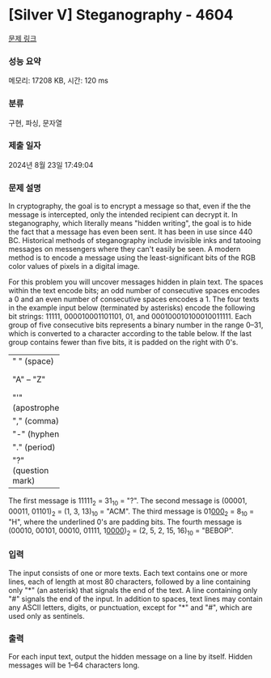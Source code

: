 # [Silver V] Steganography - 4604 

[문제 링크](https://www.acmicpc.net/problem/4604) 

### 성능 요약

메모리: 17208 KB, 시간: 120 ms

### 분류

구현, 파싱, 문자열

### 제출 일자

2024년 8월 23일 17:49:04

### 문제 설명

<p>In cryptography, the goal is to encrypt a message so that, even if the the message is intercepted, only the intended recipient can decrypt it. In steganography, which literally means "hidden writing", the goal is to hide the fact that a message has even been sent. It has been in use since 440 BC. Historical methods of steganography include invisible inks and tatooing messages on messengers where they can't easily be seen. A modern method is to encode a message using the least-significant bits of the RGB color values of pixels in a digital image.</p>

<p>For this problem you will uncover messages hidden in plain text. The spaces within the text encode bits; an odd number of consecutive spaces encodes a 0 and an even number of consecutive spaces encodes a 1. The four texts in the example input below (terminated by asterisks) encode the following bit strings: 11111, 000010001101101, 01, and 000100010100010011111. Each group of five consecutive bits represents a binary number in the range 0–31, which is converted to a character according to the table below. If the last group contains fewer than five bits, it is padded on the right with 0's.</p>

<table class="table table-bordered" style="width:20%">
	<tbody>
		<tr>
			<td>" " (space)</td>
			<td>0</td>
		</tr>
		<tr>
			<td>"A" – "Z"</td>
			<td>1–26</td>
		</tr>
		<tr>
			<td>"'" (apostrophe)</td>
			<td>27</td>
		</tr>
		<tr>
			<td>"," (comma)</td>
			<td>28</td>
		</tr>
		<tr>
			<td>"-" (hyphen)</td>
			<td>29</td>
		</tr>
		<tr>
			<td>"." (period)</td>
			<td>30</td>
		</tr>
		<tr>
			<td>"?" (question mark)</td>
			<td>31</td>
		</tr>
	</tbody>
</table>

<p>The first message is 11111<sub>2</sub> = 31<sub>10</sub> = "?". The second message is (00001, 00011, 01101)<sub>2</sub> = (1, 3, 13)<sub>10</sub> = "ACM". The third message is 01<u>000</u><sub>2</sub> = 8<sub>10</sub> = "H", where the underlined 0's are padding bits. The fourth message is (00010, 00101, 00010, 01111, 1<u>0000</u>)<sub>2</sub> = (2, 5, 2, 15, 16)<sub>10</sub> = "BEBOP".</p>

### 입력 

 <p>The input consists of one or more texts. Each text contains one or more lines, each of length at most 80 characters, followed by a line containing only "*" (an asterisk) that signals the end of the text. A line containing only "#" signals the end of the input. In addition to spaces, text lines may contain any ASCII letters, digits, or punctuation, except for "*" and "#", which are used only as sentinels.</p>

### 출력 

 <p>For each input text, output the hidden message on a line by itself. Hidden messages will be 1–64 characters long.</p>

